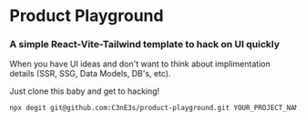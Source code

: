 # Product Playground

### A simple React-Vite-Tailwind template to hack on UI quickly

When you have UI ideas and don't want to think about implimentation details (SSR, SSG, Data Models, DB's, etc).

Just clone this baby and get to hacking!
```sh
npx degit git@github.com:C3nE3s/product-playground.git YOUR_PROJECT_NAME
```